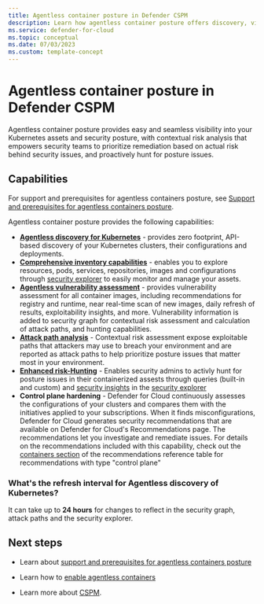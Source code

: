 ```yaml
---
title: Agentless container posture in Defender CSPM
description: Learn how agentless container posture offers discovery, visibility, and vulnerability assessment for containers without installing an agent on your machines.
ms.service: defender-for-cloud
ms.topic: conceptual
ms.date: 07/03/2023
ms.custom: template-concept
---
```


# Agentless container posture in Defender CSPM

Agentless container posture provides easy and seamless visibility into your Kubernetes assets and security posture, with contextual risk analysis that empowers security teams to prioritize remediation based on actual risk behind security issues, and proactively hunt for posture issues.

## Capabilities

For support and prerequisites for agentless containers posture, see [Support and prerequisites for agentless containers posture](support-matrix-defender-for-containers).

Agentless container posture provides the following capabilities:

- **[Agentless discovery for Kubernetes](defender-for-containers-introduction#agentless-discovery-for-kubernetes)** - provides zero footprint, API-based discovery of your Kubernetes clusters, their configurations and deployments.
- **[Comprehensive inventory capabilities](how-to-manage-cloud-security-explorer#build-a-query-with-the-cloud-security-explorer)** - enables you to explore resources, pods, services, repositories, images and configurations through [security explorer](how-to-manage-cloud-security-explorer#build-a-query-with-the-cloud-security-explorer) to easily monitor and manage your assets.
- **[Agentless vulnerability assessment](agentless-container-registry-vulnerability-assessment.md)** - provides vulnerability assessment for all container images, including recommendations for registry and runtime, near real-time scan of new images,  daily refresh of results, exploitability insights, and more. Vulnerability information is added to security graph for contextual risk assessment and calculation of attack paths, and hunting capabilities.
- **[Attack path analysis](concept-attack-path.md)** - Contextual risk assessment expose exploitable paths that attackers may use to breach your environment and are reported as attack paths to help prioritize posture issues that matter most in your environment. 
- **[Enhanced risk-Hunting](how-to-manage-cloud-security-explorer.md)** - Enables security admins to activly hunt for posture issues in their containerized assests through queries (built-in and custom) and [security insights](attack-path-reference.md#insights) in the [security explorer](how-to-manage-cloud-security-explorer)
- **Control plane hardening** - Defender for Cloud continuously assesses the configurations of your clusters and compares them with the initiatives applied to your subscriptions. When it finds misconfigurations, Defender for Cloud generates security recommendations that are available on Defender for Cloud's Recommendations page. The recommendations let you investigate and remediate issues. For details on the recommendations included with this capability, check out the [containers section](recommendations-reference.md#recs-container) of the recommendations reference table for recommendations with type "control plane"

### What's the refresh interval for Agentless discovery of Kubernetes?

It can take up to **24 hours** for changes to reflect in the security graph, attack paths and the security explorer.

## Next steps

- Learn about [support and prerequisites for agentless containers posture](support-matrix-defender-for-containers.md)

- Learn how to [enable agentless containers](how-to-enable-agentless-containers.md)

- Learn more about [CSPM](concept-cloud-security-posture-management.md).



